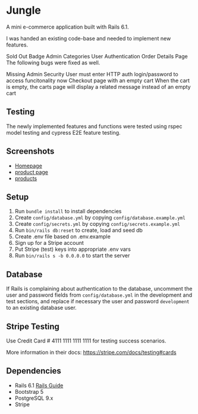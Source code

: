 # Jungle

A mini e-commerce application built with Rails 6.1.

I was handed an existing code-base and needed to implement new features.

Sold Out Badge
Admin Categories
User Authentication
Order Details Page
The following bugs were fixed as well.

Missing Admin Security
User must enter HTTP auth login/password to access funcitonality now
Checkout page with an empty cart
When the cart is empty, the carts page will display a related message instead of an empty cart

## Testing

The newly implemented features and functions were tested using rspec model testing and cypress E2E feature testing.

## Screenshots

- [Homepage](https://github.com/Jimmy-b36/Jungle/blob/master/_docs/homepage.png)
- [product page](https://github.com/Jimmy-b36/Jungle/blob/master/_docs/product%20page.png)
- [products](https://github.com/Jimmy-b36/Jungle/blob/master/_docs/products.png)

## Setup

1. Run `bundle install` to install dependencies
2. Create `config/database.yml` by copying `config/database.example.yml`
3. Create `config/secrets.yml` by copying `config/secrets.example.yml`
4. Run `bin/rails db:reset` to create, load and seed db
5. Create .env file based on .env.example
6. Sign up for a Stripe account
7. Put Stripe (test) keys into appropriate .env vars
8. Run `bin/rails s -b 0.0.0.0` to start the server

## Database

If Rails is complaining about authentication to the database, uncomment the user and password fields from `config/database.yml` in the development and test sections, and replace if necessary the user and password `development` to an existing database user.

## Stripe Testing

Use Credit Card # 4111 1111 1111 1111 for testing success scenarios.

More information in their docs: <https://stripe.com/docs/testing#cards>

## Dependencies

- Rails 6.1 [Rails Guide](http://guides.rubyonrails.org/v6.1/)
- Bootstrap 5
- PostgreSQL 9.x
- Stripe
